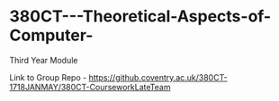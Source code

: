 # 380CT---Theoretical-Aspects-of-Computer-
Third Year Module 

Link to Group Repo - https://github.coventry.ac.uk/380CT-1718JANMAY/380CT-CourseworkLateTeam
